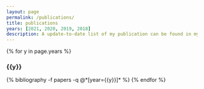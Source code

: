 ```yaml
---
layout: page
permalink: /publications/
title: publications
years: [2021, 2020, 2019, 2018]
description: A update-to-date list of my publication can be found in my <a href="https://scholar.google.com/citations?user=wt7-UUYAAAAJ&hl=en"><u>Google Scholar</u></a> page. </br> (* indicates equal contribution)
---
```


{% for y in page.years %}
  <h3 class="year">{{y}}</h3>
  {% bibliography -f papers -q @*[year={{y}}]* %}
{% endfor %}
